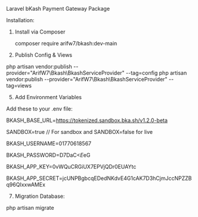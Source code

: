 Laravel bKash Payment Gateway Package

Installation:
1. Install via Composer
   
   composer require arifw7/bkash:dev-main

3. Publish Config & Views

php artisan vendor:publish --provider="ArifW7\Bkash\BkashServiceProvider" --tag=config
php artisan vendor:publish --provider="ArifW7\Bkash\BkashServiceProvider" --tag=views

5. Add Environment Variables

Add these to your .env file:

BKASH_BASE_URL=https://tokenized.sandbox.bka.sh/v1.2.0-beta

SANDBOX=true // For sandbox and SANDBOX=false for live

BKASH_USERNAME=01770618567

BKASH_PASSWORD=D7DaC<*E*eG

BKASH_APP_KEY=0vWQuCRGiUX7EPVjQDr0EUAYtc

BKASH_APP_SECRET=jcUNPBgbcqEDedNKdvE4G1cAK7D3hCjmJccNPZZBq96QIxxwAMEx

7. Migration Database:
   
php artisan migrate
